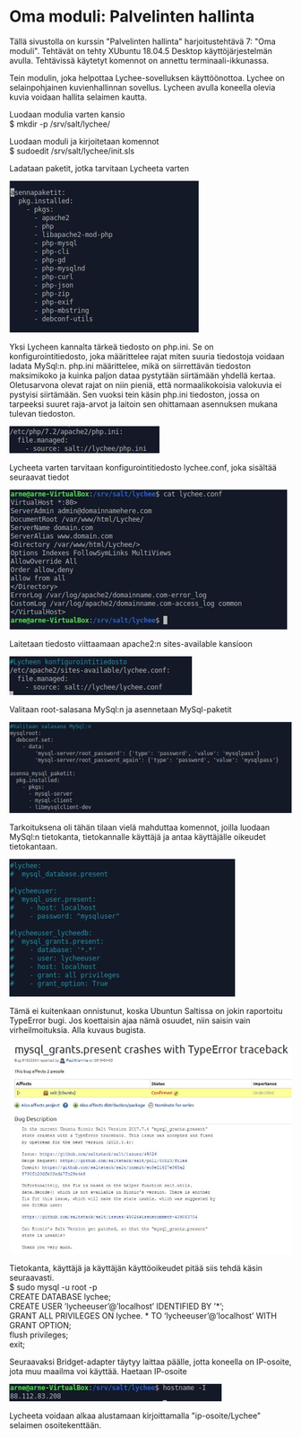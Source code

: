 # Oma moduli: Palvelinten hallinta

Tällä sivustolla on kurssin "Palvelinten hallinta" harjoitustehtävä 7: "Oma moduli". Tehtävät on tehty XUbuntu 18.04.5 Desktop käyttöjärjestelmän avulla. Tehtävissä käytetyt komennot on annettu terminaali-ikkunassa.

Tein modulin, joka helpottaa Lychee-sovelluksen käyttöönottoa. Lychee on selainpohjainen kuvienhallinnan sovellus. Lycheen avulla koneella olevia kuvia voidaan hallita selaimen kautta.

Luodaan modulia varten kansio    
$ mkdir -p /srv/salt/lychee/

Luodaan moduli ja kirjoitetaan komennot  
$ sudoedit /srv/salt/lychee/init.sls

Ladataan paketit, jotka tarvitaan Lycheeta varten

![paketit](https://github.com/bgj377/Lychee-projekti/blob/main/moduli-Kuvat/mo-paketit.JPG)

Yksi Lycheen kannalta tärkeä tiedosto on php.ini. Se on konfigurointitiedosto, joka määrittelee rajat miten suuria tiedostoja voidaan ladata MySql:n. php.ini määrittelee, mikä on siirrettävän tiedoston maksimikoko ja kuinka paljon dataa pystytään siirtämään yhdellä kertaa. Oletusarvona olevat rajat on niin pieniä, että normaalikokoisia valokuvia ei pystyisi siirtämään. Sen vuoksi tein käsin php.ini tiedoston, jossa on tarpeeksi suuret raja-arvot ja laitoin sen ohittamaan asennuksen mukana tulevan tiedoston.

![phpini](https://github.com/bgj377/Lychee-projekti/blob/main/moduli-Kuvat/mo-php-ini.JPG)

Lycheeta varten tarvitaan konfigurointitiedosto lychee.conf, joka sisältää seuraavat tiedot

![lyconf](https://github.com/bgj377/Lychee-projekti/blob/main/moduli-Kuvat/mo-lychee-conf.JPG)

Laitetaan tiedosto viittaamaan apache2:n sites-available kansioon

![conf](https://github.com/bgj377/Lychee-projekti/blob/main/moduli-Kuvat/mo-lychee-tila.JPG)

Valitaan root-salasana MySql:n ja asennetaan MySql-paketit

![mysql](https://github.com/bgj377/Lychee-projekti/blob/main/moduli-Kuvat/mo-mysql-root-2.JPG)

Tarkoituksena oli tähän tilaan vielä mahduttaa komennot, joilla luodaan MySql:n tietokanta, tietokannalle käyttäjä ja antaa käyttäjälle oikeudet tietokantaan. 

![permi](https://github.com/bgj377/Lychee-projekti/blob/main/moduli-Kuvat/mo-oikeudet.JPG)

Tämä ei kuitenkaan onnistunut, koska Ubuntun Saltissa on jokin raportoitu TypeError bugi. Jos koettaisin ajaa nämä osuudet, niin saisin vain virheilmoituksia. Alla kuvaus bugista.

![bugi](https://github.com/bgj377/Lychee-projekti/blob/main/moduli-Kuvat/mo-bugi-kuva.JPG)

Tietokanta, käyttäjä ja käyttäjän käyttöoikeudet pitää siis tehdä käsin seuraavasti.  
$ sudo mysql -u root -p  
CREATE DATABASE lychee;  
CREATE USER ’lycheeuser’@’localhost’ IDENTIFIED BY ’*’;  
GRANT ALL PRIVILEGES ON lychee. * TO ‘lycheeuser’@’localhost’ WITH GRANT OPTION;  
flush privileges;  
exit;

Seuraavaksi Bridget-adapter täytyy laittaa päälle, jotta koneella on IP-osoite, jota muu maailma voi käyttää. Haetaan IP-osoite  

![iposoite](https://github.com/bgj377/Lychee-projekti/blob/main/moduli-Kuvat/mo-iposoite.JPG)

Lycheeta voidaan alkaa alustamaan kirjoittamalla "ip-osoite/Lychee" selaimen osoitekenttään.



